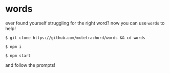 # words

ever found yourself struggling for the right word? now you can use `words` to help!

`$ git clone https://github.com/mxtetrachord/words && cd words`

`$ npm i`

`$ npm start`

and follow the prompts!

